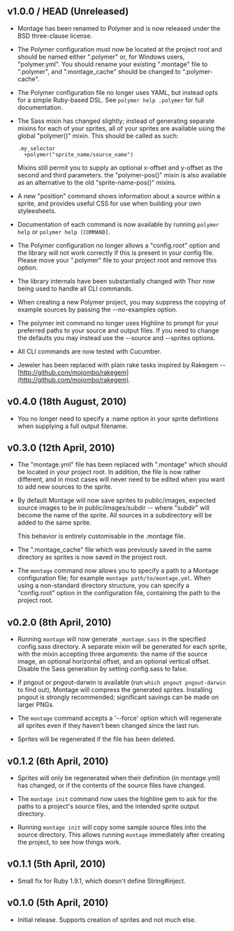 v1.0.0 / HEAD (Unreleased)
--------------------------

* Montage has been renamed to Polymer and is now released under the BSD
  three-clause license.

* The Polymer configuration must now be located at the project root and
  should be named either ".polymer" or, for Windows users, "polymer.yml".
  You should rename your existing ".montage" file to ".polymer", and
  ".montage\_cache" should be changed to ".polymer-cache".

* The Polymer configuration file no longer uses YAML, but instead opts
  for a simple Ruby-based DSL. See `polymer help .polymer` for full
  documentation.

* The Sass mixin has changed slightly; instead of generating separate
  mixins for each of your sprites, all of your sprites are available
  using the global "polymer()" mixin. This should be called as such:

      .my_selector
        +polymer("sprite_name/source_name")

  Mixins still permit you to supply an optional x-offset and y-offset as
  the second and third parameters. the "polymer-pos()" mixin is also
  available as an alternative to the old "sprite-name-pos()" mixins.

* A new "position" command shows information about a source within a
  sprite, and provides useful CSS for use when building your own
  styleesheets.

* Documentation of each command is now available by running `polymer
  help` or `polymer help [COMMAND]`.

* The Polymer configuration no longer allows a "config.root" option and
  the library will not work correctly if this is present in your config
  file. Please move your ".polymer" file to your project root and remove
  this option.

* The library internals have been substantially changed with Thor now
  being used to handle all CLI commands.

* When creating a new Polymer project, you may suppress the copying of
  example sources by passing the --no-examples option.

* The polymer init command no longer uses Highline to prompt for your
  preferred paths to your source and output files. If you need to change
  the defaults you may instead use the --source and --sprites options.

* All CLI commands are now tested with Cucumber.

* Jeweler has been replaced with plain rake tasks inspired by Rakegem --
  [http://github.com/mojombo/rakegem](http://github.com/mojombo/rakegem).

v0.4.0 (18th August, 2010)
--------------------------

* You no longer need to specify a :name option in your sprite defintions
  when supplying a full output filename.

v0.3.0 (12th April, 2010)
-------------------------

* The "montage.yml" file has been replaced with ".montage" which should
  be located in your project root. In addition, the file is now rather
  different, and in most cases will never need to be edited when you
  want to add new sources to the sprite.

* By default Montage will now save sprites to public/images, expected
  source images to be in public/images/subdir -- where "subdir" will
  become the name of the sprite. All sources in a subdirectory will be
  added to the same sprite.

  This behavior is entirely customisable in the .montage file.

* The ".montage\_cache" file which was previously saved in the same
  directory as sprites is now saved in the project root.

* The `montage` command now allows you to specify a path to a Montage
  configuration file; for example `montage path/to/montage.yml`. When
  using a non-standard directory structure, you can specify a
  "config.root" option in the configuration file, containing the path to
  the project root.

v0.2.0 (8th April, 2010)
------------------------

* Running `montage` will now generate `_montage.sass` in the specified
  config.sass directory. A separate mixin will be generated for each
  sprite, with the mixin accepting three arguments: the name of the
  source image, an optional horizontal offset, and an optional vertical
  offset. Disable the Sass generation by setting config.sass to false.

* If pngout or pngout-darwin is available (run `which pngout
  pngout-darwin` to find out), Montage will compress the generated
  sprites. Installing pngout is strongly recommended; significant
  savings can be made on larger PNGs.

* The `montage` command accepts a '--force' option which will regenerate
  all sprites even if they haven't been changed since the last run.

* Sprites will be regenerated if the file has been deleted.

v0.1.2 (6th April, 2010)
------------------------

* Sprites will only be regenerated when their definition (in
  montage.yml) has changed, or if the contents of the source files have
  changed.

* The `montage init` command now uses the highline gem to ask for the
  paths to a project's source files, and the intended sprite output
  directory.

* Running `montage init` will copy some sample source files into the
  source directory. This allows running `montage` immediately after
  creating the project, to see how things work.

v0.1.1 (5th April, 2010)
------------------------

* Small fix for Ruby 1.9.1, which doesn't define String#inject.

v0.1.0 (5th April, 2010)
------------------------

* Initial release. Supports creation of sprites and not much else.
